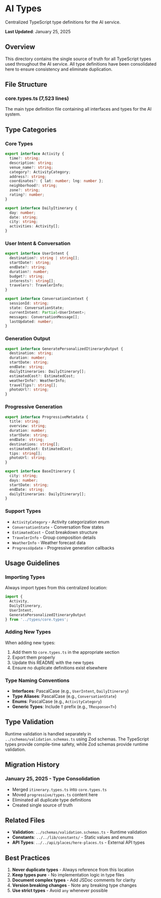 # AI Types

Centralized TypeScript type definitions for the AI service.

**Last Updated**: January 25, 2025

## Overview

This directory contains the single source of truth for all TypeScript types used throughout the AI service. All type definitions have been consolidated here to ensure consistency and eliminate duplication.

## File Structure

### core.types.ts (7,523 lines)
The main type definition file containing all interfaces and types for the AI system.

## Type Categories

### Core Types
```typescript
export interface Activity {
  time?: string;
  description: string;
  venue_name?: string;
  category?: ActivityCategory;
  address?: string;
  coordinates?: { lat: number; lng: number };
  neighborhood?: string;
  zone?: string;
  rating?: number;
}

export interface DailyItinerary {
  day: number;
  date: string;
  city: string;
  activities: Activity[];
}
```

### User Intent & Conversation
```typescript
export interface UserIntent {
  destination?: string | string[];
  startDate?: string;
  endDate?: string;
  duration?: number;
  budget?: string;
  interests?: string[];
  travelers?: TravelerInfo;
}

export interface ConversationContext {
  sessionId: string;
  state: ConversationState;
  currentIntent: Partial<UserIntent>;
  messages: ConversationMessage[];
  lastUpdated: number;
}
```

### Generation Output
```typescript
export interface GeneratePersonalizedItineraryOutput {
  destination: string;
  duration: number;
  startDate: string;
  endDate: string;
  dailyItineraries: DailyItinerary[];
  estimatedCost?: EstimatedCost;
  weatherInfo?: WeatherInfo;
  travelTips?: string[];
  photoUrl?: string;
}
```

### Progressive Generation
```typescript
export interface ProgressiveMetadata {
  title: string;
  overview: string;
  duration: number;
  startDate: string;
  endDate: string;
  destinations: string[];
  estimatedCost: EstimatedCost;
  tips: string[];
  photoUrl: string;
}

export interface BaseItinerary {
  city: string;
  days: number;
  startDate: string;
  endDate: string;
  dailyItineraries: DailyItinerary[];
}
```

### Support Types
- `ActivityCategory` - Activity categorization enum
- `ConversationState` - Conversation flow states
- `EstimatedCost` - Cost breakdown structure
- `TravelerInfo` - Group composition details
- `WeatherInfo` - Weather forecast data
- `ProgressUpdate` - Progressive generation callbacks

## Usage Guidelines

### Importing Types
Always import types from this centralized location:
```typescript
import {
  Activity,
  DailyItinerary,
  UserIntent,
  GeneratePersonalizedItineraryOutput
} from '../types/core.types';
```

### Adding New Types
When adding new types:
1. Add them to `core.types.ts` in the appropriate section
2. Export them properly
3. Update this README with the new types
4. Ensure no duplicate definitions exist elsewhere

### Type Naming Conventions
- **Interfaces**: PascalCase (e.g., `UserIntent`, `DailyItinerary`)
- **Type Aliases**: PascalCase (e.g., `ConversationState`)
- **Enums**: PascalCase (e.g., `ActivityCategory`)
- **Generic Types**: Include `T` prefix (e.g., `TResponse<T>`)

## Type Validation

Runtime validation is handled separately in `../schemas/validation.schemas.ts` using Zod schemas. The TypeScript types provide compile-time safety, while Zod schemas provide runtime validation.

## Migration History

### January 25, 2025 - Type Consolidation
- Merged `itinerary.types.ts` into `core.types.ts`
- Moved `progressive/types.ts` content here
- Eliminated all duplicate type definitions
- Created single source of truth

## Related Files
- **Validation**: `../schemas/validation.schemas.ts` - Runtime validation
- **Constants**: `../../lib/constants/` - Static values and enums
- **API Types**: `../../api/places/here-places.ts` - External API types

## Best Practices

1. **Never duplicate types** - Always reference from this location
2. **Keep types pure** - No implementation logic in type files
3. **Document complex types** - Add JSDoc comments for clarity
4. **Version breaking changes** - Note any breaking type changes
5. **Use strict types** - Avoid `any` whenever possible